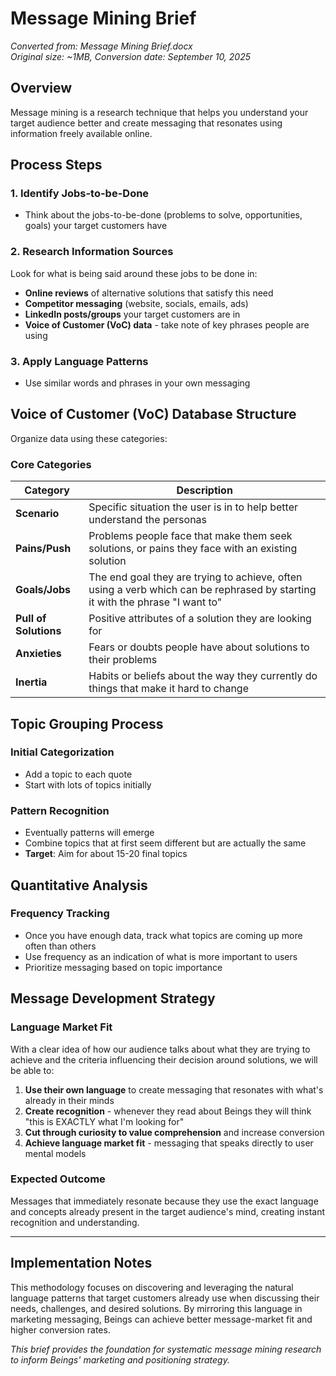 # Message Mining Brief

*Converted from: Message Mining Brief.docx*  
*Original size: ~1MB, Conversion date: September 10, 2025*

## Overview

Message mining is a research technique that helps you understand your target audience better and create messaging that resonates using information freely available online.

## Process Steps

### 1. Identify Jobs-to-be-Done
- Think about the jobs-to-be-done (problems to solve, opportunities, goals) your target customers have

### 2. Research Information Sources
Look for what is being said around these jobs to be done in:
- **Online reviews** of alternative solutions that satisfy this need
- **Competitor messaging** (website, socials, emails, ads)
- **LinkedIn posts/groups** your target customers are in
- **Voice of Customer (VoC) data** - take note of key phrases people are using

### 3. Apply Language Patterns
- Use similar words and phrases in your own messaging

## Voice of Customer (VoC) Database Structure

Organize data using these categories:

### Core Categories

| Category | Description |
|----------|-------------|
| **Scenario** | Specific situation the user is in to help better understand the personas |
| **Pains/Push** | Problems people face that make them seek solutions, or pains they face with an existing solution |
| **Goals/Jobs** | The end goal they are trying to achieve, often using a verb which can be rephrased by starting it with the phrase "I want to" |
| **Pull of Solutions** | Positive attributes of a solution they are looking for |
| **Anxieties** | Fears or doubts people have about solutions to their problems |
| **Inertia** | Habits or beliefs about the way they currently do things that make it hard to change |

## Topic Grouping Process

### Initial Categorization
- Add a topic to each quote
- Start with lots of topics initially

### Pattern Recognition
- Eventually patterns will emerge
- Combine topics that at first seem different but are actually the same
- **Target**: Aim for about 15-20 final topics

## Quantitative Analysis

### Frequency Tracking
- Once you have enough data, track what topics are coming up more often than others
- Use frequency as an indication of what is more important to users
- Prioritize messaging based on topic importance

## Message Development Strategy

### Language Market Fit
With a clear idea of how our audience talks about what they are trying to achieve and the criteria influencing their decision around solutions, we will be able to:

1. **Use their own language** to create messaging that resonates with what's already in their minds
2. **Create recognition** - whenever they read about Beings they will think "this is EXACTLY what I'm looking for"
3. **Cut through curiosity to value comprehension** and increase conversion
4. **Achieve language market fit** - messaging that speaks directly to user mental models

### Expected Outcome
Messages that immediately resonate because they use the exact language and concepts already present in the target audience's mind, creating instant recognition and understanding.

---

## Implementation Notes

This methodology focuses on discovering and leveraging the natural language patterns that target customers already use when discussing their needs, challenges, and desired solutions. By mirroring this language in marketing messaging, Beings can achieve better message-market fit and higher conversion rates.

*This brief provides the foundation for systematic message mining research to inform Beings' marketing and positioning strategy.*
